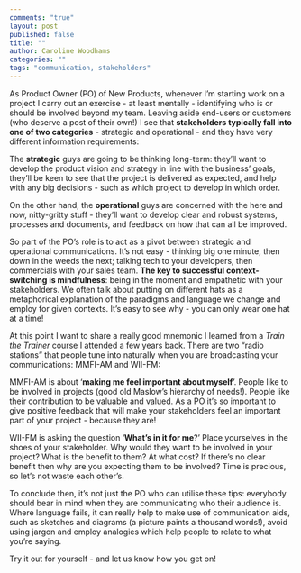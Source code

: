 ```yaml
---
comments: "true"
layout: post
published: false
title: ""
author: Caroline Woodhams
categories: ""
tags: "communication, stakeholders"
---
```


As Product Owner (PO) of New Products, whenever I’m starting work on a project I carry out an exercise - at least mentally - identifying who is or should be involved beyond my team. Leaving aside end-users or customers (who deserve a post of their own!) I see that **stakeholders typically fall into one of two categories** - strategic and operational - and they have very different information requirements:

The **strategic** guys are going to be thinking long-term: they’ll want to develop the product vision and strategy in line with the business’ goals, they’ll be keen to see that the project is delivered as expected, and help with any big decisions - such as which project to develop in which order. 

On the other hand, the **operational** guys are concerned with the here and now, nitty-gritty stuff - they’ll want to develop clear and robust systems, processes and documents, and feedback on how that can all be improved.

So part of the PO’s role is to act as a pivot between strategic and operational communications. It’s not easy - thinking big one minute, then down in the weeds the next; talking tech to your developers, then commercials with your sales team. **The key to successful context-switching is mindfulness**: being in the moment and empathetic with your stakeholders. We often talk about putting on different hats as a metaphorical explanation of the paradigms and language we change and employ for given contexts. It’s easy to see why - you can only wear one hat at a time! 

At this point I want to share a really good mnemonic I learned from a _Train the Trainer_ course I attended a few years back. There are two “radio stations” that people tune into naturally when you are broadcasting your communications: MMFI-AM and WII-FM:

MMFI-AM is about ‘**making me feel important about myself**’. People like to be involved in projects (good old Maslow’s hierarchy of needs!). People like their contribution to be valuable and valued. As a PO it’s so important to give positive feedback that will make your stakeholders feel an important part of your project - because they are!

WII-FM is asking the question ‘**What’s in it for me**?’ Place yourselves in the shoes of your stakeholder. Why would they want to be involved in your project? What is the benefit to them? At what cost? If there’s no clear benefit then why are you expecting them to be involved? Time is precious, so let’s not waste each other’s.

To conclude then, it’s not just the PO who can utilise these tips: everybody should bear in mind when they are communicating who their audience is. Where language fails, it can really help to make use of communication aids, such as sketches and diagrams (a picture paints a thousand words!), avoid using jargon and employ analogies which help people to relate to what you’re saying.

Try it out for yourself - and let us know how you get on!